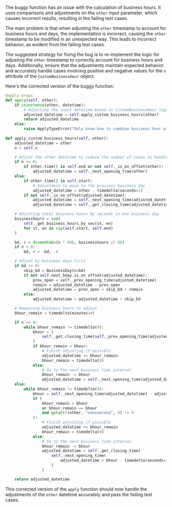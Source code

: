 The buggy function has an issue with the calculation of business hours. It uses comparisons and adjustments on the `other` input parameter, which causes incorrect results, resulting in the failing test cases.

The main problem is that when adjusting the `other` timestamp to account for business hours and days, the implementation is incorrect, causing the `other` timestamp to be modified in an unexpected way. This leads to incorrect behavior, as evident from the failing test cases.

The suggested strategy for fixing the bug is to re-implement the logic for adjusting the `other` timestamp to correctly account for business hours and days. Additionally, ensure that the adjustments maintain expected behavior and accurately handle cases involving positive and negative values for the `n` attribute of the `CustomBusinessHour` object.

Here's the corrected version of the buggy function:

```python
@apply_wraps
def apply(self, other):
    if isinstance(other, datetime):
        # Adjusting the input datetime based on CustomBusinessHour logic
        adjusted_datetime = self.apply_custom_business_hours(other)
        return adjusted_datetime
    else:
        raise ApplyTypeError("Only know how to combine business hour with datetime")
        
def apply_custom_business_hours(self, other):
    adjusted_datetime = other
    n = self.n

    # Adjust the other datetime to reduce the number of cases to handle
    if n >= 0:
        if other.time() in self.end or not self._is_on_offset(other):
            adjusted_datetime = self._next_opening_time(other)
    else:
        if other.time() in self.start:
            # Adjustment to move to the previous business day
            adjusted_datetime = other - timedelta(seconds=1)
        if not self._is_on_offset(adjusted_datetime):
            adjusted_datetime = self._next_opening_time(adjusted_datetime)
            adjusted_datetime = self._get_closing_time(adjusted_datetime)

    # Adjusting total business hours by seconds in one business day
    businesshours = sum(
        self._get_business_hours_by_sec(st, en)
        for st, en in zip(self.start, self.end)
    )

    bd, r = divmod(abs(n * 60), businesshours // 60)
    if n < 0:
        bd, r = -bd, -r

    # Adjust by business days first
    if bd != 0:
        skip_bd = BusinessDay(n=bd)
        if not self.next_bday.is_on_offset(adjusted_datetime):
            prev_open = self._prev_opening_time(adjusted_datetime)
            remain = adjusted_datetime - prev_open
            adjusted_datetime = prev_open + skip_bd + remain
        else:
            adjusted_datetime = adjusted_datetime + skip_bd

    # Remaining business hours to adjust
    bhour_remain = timedelta(minutes=r)

    if n >= 0:
        while bhour_remain != timedelta(0):
            bhour = (
                self._get_closing_time(self._prev_opening_time(adjusted_datetime)) - adjusted_datetime
            )
            if bhour_remain < bhour:
                # Finish adjusting if possible
                adjusted_datetime += bhour_remain
                bhour_remain = timedelta(0)
            else:
                # Go to the next business time interval
                bhour_remain -= bhour
                adjusted_datetime = self._next_opening_time(adjusted_datetime + bhour)
    else:
        while bhour_remain != timedelta(0):
            bhour = self._next_opening_time(adjusted_datetime) - adjusted_datetime
            if (
                bhour_remain > bhour
                or bhour_remain == bhour
                and getattr(other, "nanosecond", 0) != 0
            ):
                # Finish adjusting if possible
                adjusted_datetime += bhour_remain
                bhour_remain = timedelta(0)
            else:
                # Go to the next business time interval
                bhour_remain -= bhour
                adjusted_datetime = self._get_closing_time(
                    self._next_opening_time(
                        adjusted_datetime + bhour - timedelta(seconds=1)
                    )
                )

    return adjusted_datetime
```

This corrected version of the `apply` function should now handle the adjustments of the `other` datetime accurately and pass the failing test cases.